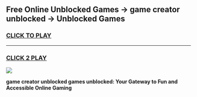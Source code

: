 
## Free Online Unblocked Games → game creator unblocked → Unblocked Games
<h3>
<a href="https://premium.freeplayer.one?title=game_creator_unblocked&ref=21F">CLICK TO PLAY</a></h3>
<hr>

<h3>
<a href="https://premium.freeplayer.one?title=game_creator_unblocked&ref=21F">CLICK 2 PLAY</a>
  
</h3>

<a href="https://premium.freeplayer.one?title=game_creator_unblocked&ref=21F/"><img src="https://clearcache.store/games.png"></a>


**game creator unblocked games unblocked: Your Gateway to Fun and Accessible Online Gaming**
